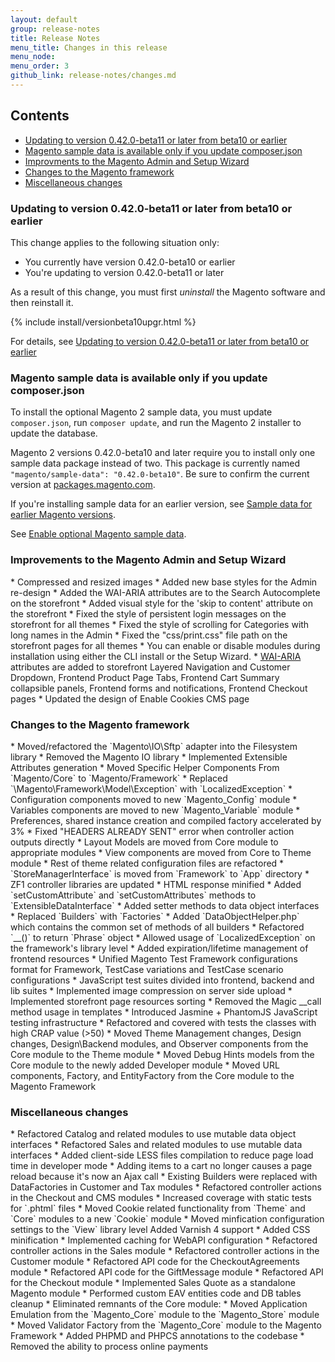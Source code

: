 ```yaml
---
layout: default
group: release-notes
title: Release Notes
menu_title: Changes in this release
menu_node: 
menu_order: 3
github_link: release-notes/changes.md
---
```


<h2 id="changes-contents">Contents</h2>

*   <a href="#change-devbeta-uninstall">Updating to version 0.42.0-beta11 or later from beta10 or earlier</a>
*   <a href="#change-devbeta-sampledata">Magento sample data is available only if you update composer.json</a>
*	<a href="#admin">Improvments to the Magento Admin and Setup Wizard</a>
*	<a href="#framework">Changes to the Magento framework</a>
*	<a href="#misc">Miscellaneous changes</a>

<h3 id="change-devbeta-uninstall">Updating to version 0.42.0-beta11 or later from beta10 or earlier</h3>
This change applies to the following situation only:

*   You currently have version 0.42.0-beta10 or earlier
*   You're updating to version 0.42.0-beta11 or later

<div class="bs-callout bs-callout-info" id="info">
    <p>As a result of this change, you must first <em>uninstall</em> the Magento software and then reinstall it.</p>
</div>
{% include install/versionbeta10upgr.html %}

For details, see <a href="{{ site.gdeurl }}install-gde/install/install-cli-install.html#instgde-install-magento-updatebeta11">Updating to version 0.42.0-beta11 or later from beta10 or earlier</a>

<h3 id="change-devbeta-sampledata">Magento sample data is available only if you update composer.json</h3>

To install the optional Magento 2 sample data, you must update `composer.json`, run `composer update`, and run the Magento 2 installer to update the database.

<div class="bs-callout bs-callout-info" id="info">
<span class="glyphicon-class">
  <p>Magento 2 versions 0.42.0-beta10 and later require you to install only one sample data package instead of two. This package is currently named <code>"magento/sample-data": "0.42.0-beta10"</code>. Be sure to confirm the current version at <a href="http://packages.magento.com/#magento/sample-data" target="_blank">packages.magento.com</a>.</p>
<p>If you're installing sample data for an earlier version, see <a href="#installgde-install-sample-old">Sample data for earlier Magento versions</a>.</p></span>
</div>

See <a href="{{ site.gdeurl }}/install-gde/install/sample-data.html">Enable optional Magento sample data</a>.

<h3 id="admin">Improvements to the Magento Admin and Setup Wizard</h3>
*    Compressed and resized images
*    Added new base styles for the Admin re-design
*    Added the WAI-ARIA attributes are to the Search Autocomplete on the storefront
*    Added visual style for the 'skip to content' attribute on the storefront 
*    Fixed the style of persistent login messages on the storefront for all themes 
*    Fixed the style of scrolling for Categories with long names in the Admin 
*    Fixed the "css/print.css" file path on the storefront pages for all themes 
    *	You can enable or disable modules during installation using either the CLI install or the Setup Wizard.
*	<a href="http://www.w3.org/WAI/intro/aria.php" target="_blank">WAI-ARIA</a> attributes are added to storefront Layered Navigation and Customer Dropdown, Frontend Product Page Tabs, Frontend Cart Summary collapsible panels, Frontend forms and notifications, Frontend Checkout pages
*    Updated the design of Enable Cookies CMS page

<h3 id="framework">Changes to the Magento framework</h3>
*    Moved/refactored the `Magento\IO\Sftp` adapter into the Filesystem library
*    Removed the Magento IO library
*    Implemented Extensible Attributes generation
*    Moved Specific Helper Components From `Magento/Core` to `Magento/Framework`
*    Replaced `\Magento\Framework\Model\Exception` with `LocalizedException`
*    Configuration components moved to new `Magento_Config` module
*    Variables components are moved to new `Magento_Variable` module
*    Preferences, shared instance creation and compiled factory accelerated by 3%
*    Fixed "HEADERS ALREADY SENT" error when controller action outputs directly
*    Layout Models are moved from Core module to appropriate modules
*    View components are moved from Core to Theme module
*    Rest of theme related configuration files are refactored
*    `StoreManagerInterface` is moved from `Framework` to `App` directory
*    ZF1 controller libraries are updated
*    HTML response minified
*   Added `setCustomAttribute` and `setCustomAttributes` methods to `ExtensibleDataInterface`
*   Added setter methods to data object interfaces
*   Replaced `Builders` with `Factories`
*   Added `DataObjectHelper.php` which contains the common set of methods of all builders
*   Refactored `__()` to return `Phrase` object
*   Allowed usage of `LocalizedException` on the framework's library level
*   Added expiration/lifetime management of frontend resources
*   Unified Magento Test Framework configurations format for Framework, TestCase variations and TestCase scenario configurations
*   JavaScript test suites divided into frontend, backend and lib suites 
*   Implemented image compression on server side upload
*   Implemented storefront page resources sorting 
*   Removed the Magic __call method usage in templates
*   Introduced Jasmine + PhantomJS JavaScript testing infrastructure
*    Refactored and covered with tests the classes with high CRAP value (>50) 
*    Moved Theme Management changes, Design changes, Design\Backend modules, and Observer components from the Core module to the Theme module
*    Moved Debug Hints models from the Core module to the newly added Developer module
*    Moved URL components, Factory, and EntityFactory from the Core module to the Magento Framework

<h3 id="misc">Miscellaneous changes</h3>
*	Refactored Catalog and related modules to use mutable data object interfaces
*	Refactored Sales and related modules to use mutable data interfaces
*    Added client-side LESS files compilation to reduce page load time in developer mode
*	Adding items to a cart no longer causes a page reload because it's now an Ajax call
*   Existing Builders were replaced with DataFactories in Customer and Tax modules
*   Refactored controller actions in the Checkout and CMS modules
*   Increased coverage with static tests for `.phtml` files
*   Moved Cookie related functionality from `Theme` and `Core` modules to a new `Cookie` module
*   Moved minfication configuration settings to the `View` library level
    Added Varnish 4 support 
*   Added CSS minification 
*    Implemented caching for WebAPI configuration 
*    Refactored controller actions in the Sales module 
*    Refactored controller actions in the Customer module 
*    Refactored API code for the CheckoutAgreements module 
*    Refactored API code for the GiftMessage module 
*    Refactored API for the Checkout module 
*    Implemented Sales Quote as a standalone Magento module
*    Performed custom EAV entities code and DB tables cleanup
*    Eliminated remnants of the Core module:
     *    Moved Application Emulation from the `Magento_Core` module to the `Magento_Store` module
     *    Moved Validator Factory from the `Magento_Core` module to the Magento Framework
*    Added PHPMD and PHPCS annotations to the codebase
*   Removed the ability to process online payments